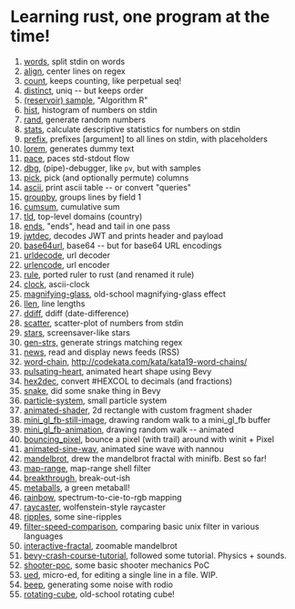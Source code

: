 # Learning rust, one program at the time!

1. [words](../words), split stdin on words
2. [align](./align), center lines on regex
3. [count](./count), keeps counting, like perpetual seq!
4. [distinct](./distinct), uniq -- but keeps order
5. [(reservoir) sample](./sampe), "Algorithm R"
6. [hist](./hist), histogram of numbers on stdin
7. [rand](./rand), generate random numbers
8. [stats](./stats), calculate descriptive statistics for numbers on stdin
9. [prefix](./prefix), prefixes [argument] to all lines on stdin, with placeholders
10. [lorem](./lorem), generates dummy text
11. [pace](./pace), paces std-stdout flow
12. [dbg](./dbg), (pipe)-debugger, like `pv`, but with samples
13. [pick](./pick), pick (and optionally permute) columns
14. [ascii](./ascii), print ascii table -- or convert "queries"
15. [groupby](./groupby), groups lines by field 1
16. [cumsum](./cumsum), cumulative sum
17. [tld](./tld), top-level domains (country)
18. [ends](./ends), "ends", head and tail in one pass
19. [jwtdec](./jwtdec), decodes JWT and prints header and payload
20. [base64url](./base64url), base64 -- but for base64 URL encodings
21. [urldecode](./urldecode), url decoder
22. [urlencode](./urlencode), url encoder
23. [rule](./rule), ported ruler to rust (and renamed it rule)
24. [clock](https://github.com/folkol/misc/tree/master/pixel-poking/clock), ascii-clock
25. [magnifying-glass](https://github.com/folkol/misc/tree/master/pixel-poking/magnifying-glass), old-school magnifying-glass effect
26. [llen](./llen), line lengths
27. [ddiff](./ddiff), ddiff (date-difference)
28. [scatter](./scatter), scatter-plot of numbers from stdin
28. [stars](https://github.com/folkol/misc/tree/master/pixel-poking/stars), screensaver-like stars
29. [gen-strs](./gen-strs), generate strings matching regex
30. [news](./news), read and display news feeds (RSS)
31. [word-chain](https://github.com/folkol/misc/tree/master/pixel-poking/word-chain), http://codekata.com/kata/kata19-word-chains/
32. [pulsating-heart](https://github.com/folkol/misc/tree/master/pixel-poking/bunch-o-bevy-apps/pulsating-heart), animated heart shape using Bevy
33. [hex2dec](./hex2num), convert #HEXCOL to decimals (and fractions)
34. [snake](https://github.com/folkol/misc/tree/master/pixel-poking/bunch-o-bevy-apps/snake), did some snake thing in Bevy
35. [particle-system](https://github.com/folkol/misc/tree/master/pixel-poking/bunch-o-bevy-apps/particle-system), small particle system
36. [animated-shader](https://github.com/folkol/misc/tree/master/pixel-poking/bunch-o-bevy-apps/animated-shader), 2d rectangle with custom fragment shader
37. [mini_gl_fb-still-image](https://github.com/folkol/misc/tree/master/pixel-poking/pixel-poker/mini_gl_fb-still-image), drawing random walk to a mini_gl_fb buffer
38. [mini_gl_fb-animation](https://github.com/folkol/misc/tree/master/pixel-poking/pixel-poker/mini_gl_fb-animation), drawing random walk -- animated
39. [bouncing_pixel](https://github.com/folkol/misc/tree/master/pixel-poking/pixel-poker/bouncing_pixel), bounce a pixel (with trail) around with winit + Pixel
40. [animated-sine-wav](https://github.com/folkol/tutorials/tree/master/nannou-simple-window), animated sine wave with nannou
41. [mandelbrot](https://github.com/folkol/misc/tree/master/pixel-poking/pixel-poker/mandelbrot), drew the mandelbrot fractal with minifb. Best so far!
42. [map-range](./map-range), map-range shell filter
43. [breakthrough](https://github.com/folkol/misc/tree/master/pixel-poking/bunch-o-bevy-apps/breakthrough), break-out-ish
44. [metaballs](https://github.com/folkol/misc/tree/master/pixel-poking/bunch-o-bevy-apps/metaballs), a green metaball!
45. [rainbow](https://github.com/folkol/misc/tree/master/pixel-poking/pixel-poking/rainbow), spectrum-to-cie-to-rgb mapping
46. [raycaster](https://github.com/folkol/misc/tree/master/pixel-poking/pixel-poking/raycaster), wolfenstein-style raycaster
47. [ripples](https://github.com/folkol/misc/tree/master/pixel-poking/pixel-poking/ripples), some sine-ripples
48. [filter-speed-comparison](https://github.com/folkol/misc/tree/master/pixel-poking/filter-performance), comparing basic unix filter in various languages
49. [interactive-fractal](https://github.com/folkol/misc/tree/master/pixel-poking/bunch-o-bevy-apps/interactive-fractal), zoomable mandelbrot
50. [bevy-crash-course-tutorial](https://github.com/folkol/misc/tree/master/pixel-poking/bunch-o-bevy-apps/bevy-crash-course), followed some tutorial. Physics + sounds.
51. [shooter-poc](https://github.com/folkol/misc/tree/master/pixel-poking/bunch-o-bevy-apps/shooter), some basic shooter mechanics PoC
52. [ued](./ued), micro-ed, for editing a single line in a file. WIP.
53. [beep](./beep), generating some noise with rodio
54. [rotating-cube](https://github.com/folkol/misc/tree/master/pixel-poking/pixel-poking/rotating-cube), old-school rotating cube!
